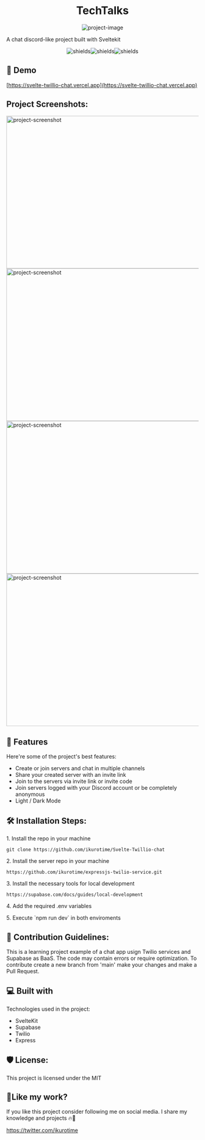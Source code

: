 <h1 align="center" id="title">TechTalks</h1>

<p align="center"><img src="https://socialify.git.ci/ikurotime/svelte-twillio-chat/image?description=1&amp;descriptionEditable=A%20SvelteKit%20Chat%20Project%20using%20Twillio%20and%20Supabase%20created%20for%20Midudev%27s%20July%20Hackathon&amp;forks=1&amp;language=1&amp;name=1&amp;owner=1&amp;pattern=Plus&amp;stargazers=1&amp;theme=Light" alt="project-image"></p>

<p id="description">A chat discord-like project built with Sveltekit</p>

<p align="center"><img src="https://img.shields.io/github/license/ikurotime/Svelte-Twillio-chat" alt="shields"><img src="https://img.shields.io/github/stars/ikurotime/Svelte-Twillio-chat" alt="shields"><img src="https://img.shields.io/github/forks/ikurotime/Svelte-Twillio-chat" alt="shields"></p>

<h2>🚀 Demo</h2>

[https://svelte-twillio-chat.vercel.app](https://svelte-twillio-chat.vercel.app)

<h2>Project Screenshots:</h2>

<img src="https://i.imgur.com/GzzVjXf.png" alt="project-screenshot" width="800" height="400/">

<img src="https://i.imgur.com/mHeXO9l.png" alt="project-screenshot" width="800" height="400/">

<img src="https://i.imgur.com/kb63MDg.png" alt="project-screenshot" width="800" height="400/">

<img src="https://i.imgur.com/79uAU9T.png" alt="project-screenshot" width="800" height="400/">

  
  
<h2>🧐 Features</h2>

Here're some of the project's best features:

*   Create or join servers and chat in multiple channels
*   Share your created server with an invite link
*   Join to the servers via invite link or invite code
*   Join servers logged with your Discord account or be completely anonymous
*   Light / Dark Mode

<h2>🛠️ Installation Steps:</h2>

<p>1. Install the repo in your machine</p>

```
git clone https://github.com/ikurotime/Svelte-Twillio-chat
```

<p>2. Install the server repo in your machine</p>

```
https://github.com/ikurotime/expressjs-twilio-service.git
```

<p>3. Install the necessary tools for local development</p>

```
https://supabase.com/docs/guides/local-development
```

<p>4. Add the required .env variables</p>

<p>5. Execute `npm run dev` in both enviroments</p>

<h2>🍰 Contribution Guidelines:</h2>

This is a learning project example of a chat app usign Twilio services and Supabase as BaaS. The code may contain errors or require optimization. To contribute create a new branch from 'main' make your changes and make a Pull Request.

  
  
<h2>💻 Built with</h2>

Technologies used in the project:

*   SvelteKit
*   Supabase
*   Twilio
*   Express

<h2>🛡️ License:</h2>

This project is licensed under the MIT

<h2>💖Like my work?</h2>

If you like this project consider following me on social media. I share my knowledge and projects 🔥🚀<p>https://twitter.com/ikurotime</p>
